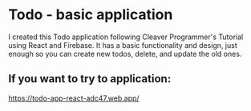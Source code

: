 # Todo - basic application

I created this Todo application following Cleaver Programmer's Tutorial using React and Firebase.
It has a basic functionality and design, just enough so you can create new todos, delete, and update the old ones. 


## If you want to try to application:
https://todo-app-react-adc47.web.app/
